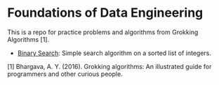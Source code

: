 # Foundations of Data Engineering  
This is a repo for practice problems and algorithms from Grokking Algorithms [1].  

* [Binary Search](binary_search.ipynb): Simple search algorithm on a sorted list of integers.

[1] Bhargava, A. Y. (2016). Grokking algorithms: An illustrated guide for programmers and other curious people.
